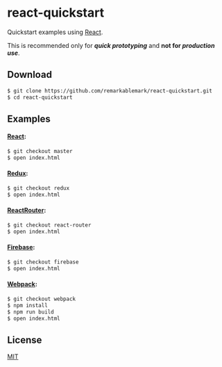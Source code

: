 # react-quickstart

Quickstart examples using [React](https://facebook.github.io/react/).

This is recommended only for **_quick prototyping_** and **not for _production use_**.

## Download

```sh
$ git clone https://github.com/remarkablemark/react-quickstart.git
$ cd react-quickstart
```

## Examples

#### [React](https://github.com/facebook/react):

```sh
$ git checkout master
$ open index.html
```

#### [Redux](https://github.com/reactjs/redux):

```sh
$ git checkout redux
$ open index.html
```

#### [ReactRouter](https://github.com/reactjs/react-router):

```sh
$ git checkout react-router
$ open index.html
```

#### [Firebase](https://firebase.google.com):

```sh
$ git checkout firebase
$ open index.html
```

#### [Webpack](https://webpack.github.io):

```sh
$ git checkout webpack
$ npm install
$ npm run build
$ open index.html
```

## License

[MIT](https://github.com/remarkablemark/react-quickstart/blob/master/LICENSE)
